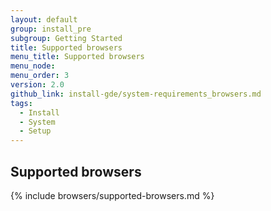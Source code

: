 ```yaml
---
layout: default
group: install_pre
subgroup: Getting Started
title: Supported browsers
menu_title: Supported browsers
menu_node:
menu_order: 3
version: 2.0
github_link: install-gde/system-requirements_browsers.md
tags:
  - Install
  - System
  - Setup
---
```


## Supported browsers
{% include browsers/supported-browsers.md %}
